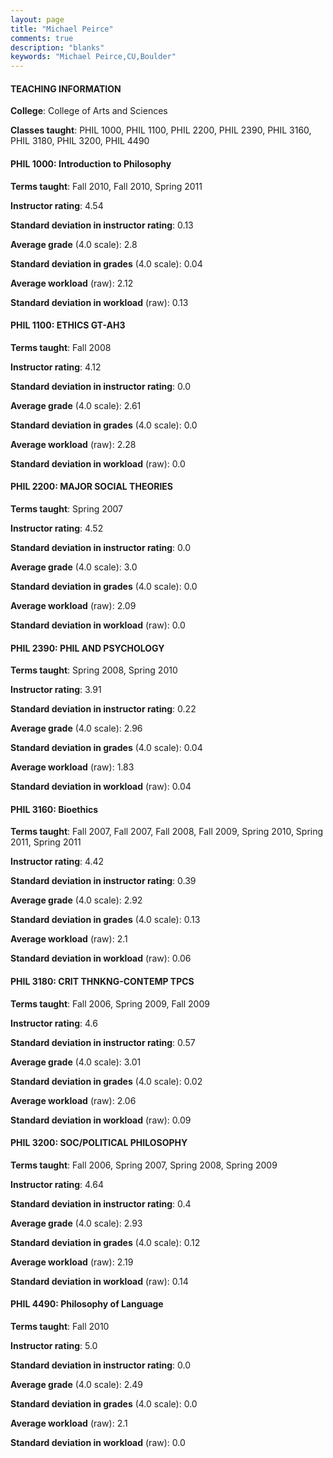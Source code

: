 ```yaml
---
layout: page
title: "Michael Peirce" 
comments: true
description: "blanks"
keywords: "Michael Peirce,CU,Boulder"
---
```

<head>
<script src="https://ajax.googleapis.com/ajax/libs/jquery/2.1.3/jquery.min.js"></script>
<script src="https://dl.dropboxusercontent.com/s/pc42nxpaw1ea4o9/highcharts.js?dl=0"></script>
<!-- <script src="../assets/js/highcharts.js"></script> -->
<style type="text/css">@font-face {
	font-family: "Bebas Neue";
	src: url(https://www.filehosting.org/file/details/544349/BebasNeue Regular.otf) format("opentype");
	}
	h1.Bebas { 
		font-family: "Bebas Neue", Verdana, Tahoma;
	}
</style>
</head>
	   
#### TEACHING INFORMATION

**College**: College of Arts and Sciences

**Classes taught**: PHIL 1000, PHIL 1100, PHIL 2200, PHIL 2390, PHIL 3160, PHIL 3180, PHIL 3200, PHIL 4490

#### PHIL 1000: Introduction to Philosophy

**Terms taught**: Fall 2010, Fall 2010, Spring 2011

**Instructor rating**: 4.54

**Standard deviation in instructor rating**: 0.13

**Average grade** (4.0 scale): 2.8

**Standard deviation in grades** (4.0 scale): 0.04

**Average workload** (raw): 2.12

**Standard deviation in workload** (raw): 0.13

#### PHIL 1100: ETHICS GT-AH3

**Terms taught**: Fall 2008

**Instructor rating**: 4.12

**Standard deviation in instructor rating**: 0.0

**Average grade** (4.0 scale): 2.61

**Standard deviation in grades** (4.0 scale): 0.0

**Average workload** (raw): 2.28

**Standard deviation in workload** (raw): 0.0

#### PHIL 2200: MAJOR SOCIAL THEORIES

**Terms taught**: Spring 2007

**Instructor rating**: 4.52

**Standard deviation in instructor rating**: 0.0

**Average grade** (4.0 scale): 3.0

**Standard deviation in grades** (4.0 scale): 0.0

**Average workload** (raw): 2.09

**Standard deviation in workload** (raw): 0.0

#### PHIL 2390: PHIL AND PSYCHOLOGY

**Terms taught**: Spring 2008, Spring 2010

**Instructor rating**: 3.91

**Standard deviation in instructor rating**: 0.22

**Average grade** (4.0 scale): 2.96

**Standard deviation in grades** (4.0 scale): 0.04

**Average workload** (raw): 1.83

**Standard deviation in workload** (raw): 0.04

#### PHIL 3160: Bioethics

**Terms taught**: Fall 2007, Fall 2007, Fall 2008, Fall 2009, Spring 2010, Spring 2011, Spring 2011

**Instructor rating**: 4.42

**Standard deviation in instructor rating**: 0.39

**Average grade** (4.0 scale): 2.92

**Standard deviation in grades** (4.0 scale): 0.13

**Average workload** (raw): 2.1

**Standard deviation in workload** (raw): 0.06

#### PHIL 3180: CRIT THNKNG-CONTEMP TPCS

**Terms taught**: Fall 2006, Spring 2009, Fall 2009

**Instructor rating**: 4.6

**Standard deviation in instructor rating**: 0.57

**Average grade** (4.0 scale): 3.01

**Standard deviation in grades** (4.0 scale): 0.02

**Average workload** (raw): 2.06

**Standard deviation in workload** (raw): 0.09

#### PHIL 3200: SOC/POLITICAL PHILOSOPHY

**Terms taught**: Fall 2006, Spring 2007, Spring 2008, Spring 2009

**Instructor rating**: 4.64

**Standard deviation in instructor rating**: 0.4

**Average grade** (4.0 scale): 2.93

**Standard deviation in grades** (4.0 scale): 0.12

**Average workload** (raw): 2.19

**Standard deviation in workload** (raw): 0.14

#### PHIL 4490: Philosophy of Language

**Terms taught**: Fall 2010

**Instructor rating**: 5.0

**Standard deviation in instructor rating**: 0.0

**Average grade** (4.0 scale): 2.49

**Standard deviation in grades** (4.0 scale): 0.0

**Average workload** (raw): 2.1

**Standard deviation in workload** (raw): 0.0

